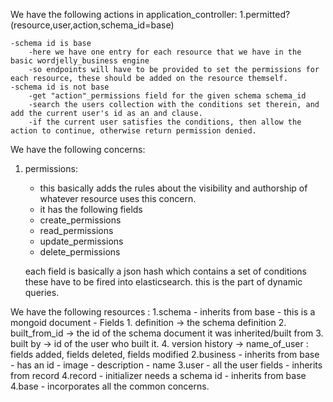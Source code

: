 We have the following actions in application_controller:
1.permitted?(resource,user,action,schema_id=base)
	
	-schema id is base
		-here we have one entry for each resource that we have in the basic wordjelly_business engine
		-so endpoints will have to be provided to set the permissions for each resource, these should be added on the resource themself.
	-schema id is not base
		-get "action"_permissions field for the given schema schema_id
		-search the users collection with the conditions set therein, and add the current user's id as an and clause.
		-if the current user satisfies the conditions, then allow the action to continue, otherwise return permission denied.

We have the following concerns:
1. permissions:
	- this basically adds the rules about the visibility and authorship of whatever resource uses this concern.
	- it has the following fields
	- create_permissions
	- read_permissions
	- update_permissions
	- delete_permissions

	each field is basically a json hash which contains a set of conditions
	these have to be fired into elasticsearch.
	this is the part of dynamic queries.

We have the following resources :
1.schema
	- inherits from base
	- this is a mongoid document
	- Fields
		1. definition -> the schema definition
		2. built_from_id -> the id of the schema document it was inherited/built from
		3. built by -> id of the user who built it.
		4. version history -> 
			name_of_user : fields added, fields deleted, fields modified
2.business
	- inherits from base
	- has an id
	- image
	- description
	- name
3.user
	- all the user fields
	- inherits from record
4.record
	- initializer needs a schema id
	- inherits from base
4.base
	- incorporates all the common concerns.

